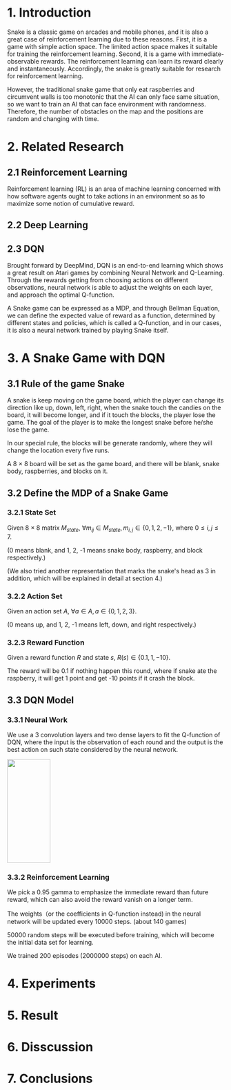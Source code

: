 
# 1. Introduction
Snake is a classic game on arcades and mobile phones, and it is also a great case of reinforcement learning due to these reasons. First, it is a game with simple action space. The limited action space makes it suitable for training the reinforcement learning. Second, it is a game with immediate-observable rewards. The reinforcement learning can learn its reward clearly and instantaneously. Accordingly, the snake is greatly suitable for research for reinforcement learning.
However, the traditional snake game that only eat raspberries and circumvent walls is too monotonic that the AI can only face same situation, so we want to train an AI that can face environment with randomness. Therefore, the number of obstacles on the map and the positions are random and changing with time.

# 2. Related Research

## 2.1 Reinforcement Learning
Reinforcement learning (RL) is an area of machine learning concerned with how software agents ought to take actions in an environment so as to maximize some notion of cumulative reward.

## 2.2 Deep Learning

## 2.3 DQN
Brought forward by DeepMind, DQN is an end-to-end learning which shows a great result on Atari games by combining Neural Network and Q-Learning. Through the rewards getting from choosing actions on different observations, neural network is able to adjust the weights on each layer, and approach the optimal Q-function.
A Snake game can be expressed as a MDP, and through Bellman Equation, we can define the expected value of reward as a function, determined by different states and policies, which is called a Q-function, and in our cases, it is also a neural network trained by playing Snake itself.

# 3. A Snake Game with DQN

## 3.1 Rule of the game Snake 
A snake is keep moving on the game board, which the player can change its direction like up, down, left, right, when the snake touch the candies on the board, it will become longer, and if it touch the blocks, the player lose the game. The goal of the player is to make the longest snake before he/she lose the game.

In our special rule, the blocks will be generate randomly, where they will change the location every five runs.

A 8 $\times$ 8 board will be set as the game board, and there will be blank, snake body, raspberries, and blocks on it. 
## 3.2 Define the MDP of a Snake Game

### 3.2.1 State Set
Given 8 $\times$ 8 matrix $M_{state}$, $\forall m_{ij} \in M_{state},  m_{i, j} \in \{0, 1, 2, -1\},$ where $0 \leq i, j \leq 7$.

(0 means blank, and 1, 2, -1 means snake body, raspberry, and block respectively.)

(We also tried another representation that marks the snake's head as 3 in addition, which will be explained in detail at section 4.) 

### 3.2.2 Action Set
Given an action set $A$, $\forall a \in A, a \in \{0, 1, 2, 3\}.$

(0 means up, and 1, 2, -1 means left, down, and right respectively.) 

### 3.2.3 Reward Function
Given a reward function $R$ and state $s$, $R(s) \in \{ 0.1, 1, -10\}$.

The reward will be 0.1 if nothing happen this round, where if snake ate the raspberry, it will get 1 point and get -10 points if it crash the block.

## 3.3 DQN Model

### 3.3.1 Neural Work

We use a 3 convolution layers and two dense layers to fit the Q-function of DQN, where the input is the observation of each round and the output is the best action on such state considered by the neural network.


<img src="https://github.com/jacky18008/demo_pictures/blob/master/model.png?raw=true" width="100"   height="240">

### 3.3.2 Reinforcement Learning
We pick a 0.95 gamma to emphasize the immediate reward than future reward, which can also avoid the reward vanish on a longer term.

The weights（or the coefficients in Q-function instead) in the neural network will be updated every 10000 steps. (about 140 games)

50000 random steps will be executed before training, which will become the initial data set for learning.

We trained 200 episodes (2000000 steps) on each AI. 

# 4. Experiments


# 5. Result
 
# 6. Disscussion
 
# 7. Conclusions  